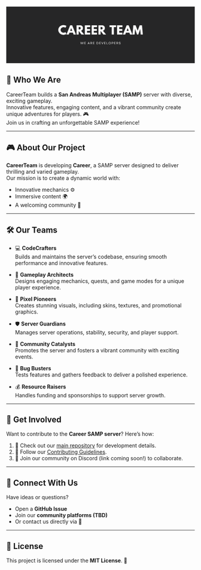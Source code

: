 ![CareerTeam Banner](https://raw.githubusercontent.com/WeAreCareerTeam/.github/refs/heads/main/profile/career-team-banner.png)

## 🚀 Who We Are
CareerTeam builds a **San Andreas Multiplayer (SAMP)** server with diverse, exciting gameplay.  
Innovative features, engaging content, and a vibrant community create unique adventures for players. 🎮  
Join us in crafting an unforgettable SAMP experience!

---

## 🎮 About Our Project
**CareerTeam** is developing **Career**, a SAMP server designed to deliver thrilling and varied gameplay.  
Our mission is to create a dynamic world with:
- Innovative mechanics ⚙️
- Immersive content 🌍
- A welcoming community 💬

---

## 🛠️ Our Teams
- 💻 **CodeCrafters**  
  Builds and maintains the server’s codebase, ensuring smooth performance and innovative features.

- 🎲 **Gameplay Architects**  
  Designs engaging mechanics, quests, and game modes for a unique player experience.

- 🎨 **Pixel Pioneers**  
  Creates stunning visuals, including skins, textures, and promotional graphics.

- 🛡️ **Server Guardians**  
  Manages server operations, stability, security, and player support.

- 📣 **Community Catalysts**  
  Promotes the server and fosters a vibrant community with exciting events.

- 🐞 **Bug Busters**  
  Tests features and gathers feedback to deliver a polished experience.

- 💰 **Resource Raisers**  
  Handles funding and sponsorships to support server growth.

---

## 🤝 Get Involved
Want to contribute to the **Career SAMP server**? Here’s how:
1. 📂 Check out our [main repository](#) for development details.  
2. 📜 Follow our [Contributing Guidelines](#).  
3. 💬 Join our community on Discord (link coming soon!) to collaborate.

---

## 📩 Connect With Us
Have ideas or questions?  
- Open a **GitHub Issue**  
- Join our **community platforms (TBD)**  
- Or contact us directly via 📧

---

## 📜 License
This project is licensed under the **MIT License**. 📄
